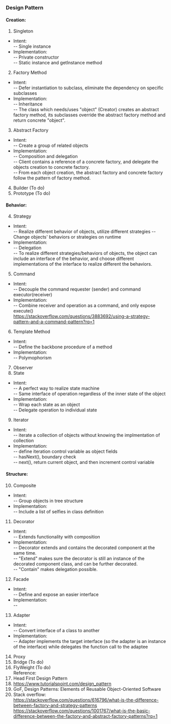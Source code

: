 ### Design Pattern  
#### Creation:  
1. Singleton  
- Intent:  
-- Single instance  
- Implementation:  
-- Private constructor  
-- Static instance and getInstance method  
2. Factory Method  
- Intent:  
-- Defer instantiation to subclass, eliminate the dependency on specific subclasses  
- Implementation:  
-- Inheritance  
-- The class which needs/uses "object" (Creator) creates an abstract factory method, its subclasses override the abstract factory method and return concrete "object".
3. Abstract Factory  
- Intent:  
-- Create a group of related objects  
- Implementation:  
-- Composition and delegation  
-- Client contains a reference of a concrete factory, and delegate the objects creation to concrete factory.  
-- From each object creation, the abstract factory and concrete factory follow the pattern of factory method.  
4. Builder (To do)  
5. Prototype (To do)  

#### Behavior:  
4. Strategy  
- Intent:  
-- Realize different behavior of objects, utilize different strategies
-- Change objects' behaviors or strategies on runtime  
- Implementation:  
-- Delegation  
-- To realize different strategies/behaviors of objects, the object can include an interface of the behavior, and choose different implementations of the interface to realize different the behaviors.  
5. Command  
- Intent:  
-- Decouple the command requester (sender) and command executor(receiver)  
- Implementation:  
-- Combine receiver and operation as a command, and only expose execute()  
https://stackoverflow.com/questions/3883692/using-a-strategy-pattern-and-a-command-pattern?rq=1  
6. Template Method  
- Intent:  
-- Define the backbone procedure of a method  
- Implementation:  
-- Polymophorism  
7. Observer  
8. State  
- Intent:  
-- A perfect way to realize state machine  
-- Same interface of operation regardless of the inner state of the object  
- Implementation:  
-- Wrap each state as an object  
-- Delegate operation to individual state  
9. Iterator  
- Intent:  
-- iterate a collection of objects without knowing the implmentation of collection  
- Implementation:  
-- define iteration control variable as object fields  
-- hasNext(), boundary check  
-- next(), return current object, and then increment control variable  

#### Structure:  
10. Composite  
- Intent:  
-- Group objects in tree structure  
- Implementation:  
-- Include a list of selfies in class definition  
11. Decorator  
- Intent:  
-- Extends functionality with composition  
- Implementation:  
-- Decorator extends and contains the decorated component at the same time.  
-- "Extend" makes sure the decorator is still an instance of the decorated component class, and can be further decorated.    
-- "Contain" makes delegation possible.  
12. Facade  
- Intent:  
-- Define and expose an easier interface  
- Implementation:  
-- 
13. Adapter  
- Intent:  
-- Convert interface of a class to another  
- Implementation:  
-- Adapter implements the target interface (so the adapter is an instance of the interface) while delegates the function call to the adaptee
14. Proxy  
15. Bridge (To do)  
16. FlyWeight (To do)  
Reference:  
1. Head First Design Pattern
2. https://www.tutorialspoint.com/design_pattern  
3. GoF, Design Patterns: Elements of Reusable Object-Oriented Software  
4. Stack overflow:  
https://stackoverflow.com/questions/616796/what-is-the-difference-between-factory-and-strategy-patterns
https://stackoverflow.com/questions/1001767/what-is-the-basic-difference-between-the-factory-and-abstract-factory-patterns?rq=1 
